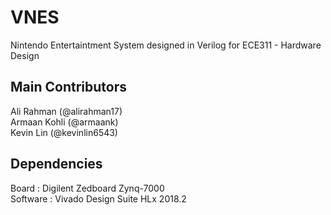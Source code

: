 # VNES
Nintendo Entertaintment System designed in Verilog for ECE311 - Hardware Design
## Main Contributors 
Ali Rahman (@alirahman17) <br />
Armaan Kohli (@armaank) <br />
Kevin Lin (@kevinlin6543)

## Dependencies
Board : Digilent Zedboard Zynq-7000 <br />
Software : Vivado Design Suite HLx 2018.2


